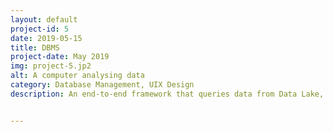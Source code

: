 ```yaml
---
layout: default
project-id: 5
date: 2019-05-15
title: DBMS
project-date: May 2019
img: project-5.jp2
alt: A computer analysing data
category: Database Management, UIX Design
description: An end-to-end framework that queries data from Data Lake, Sybase IQ, and Elasticsearch simultaneously to create a flat view for data collection. It solves the problem of smooth lateral data extraction and increases the efficiency of the database management system considerably. The responsive web interface, integrated smoothly with the backend services, makes for a seamless user experience.


---
```


